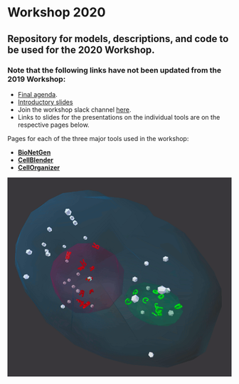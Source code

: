 # Workshop 2020
## Repository for models, descriptions, and code to be used for the 2020 Workshop.

### Note that the following links have not been updated from the 2019 Workshop:
* [Final agenda](https://docs.google.com/document/d/1LWj4nWpN9DQXcbmkdRHLM3NcIQpZi1vK-eVuUm3SqTA/edit?usp=sharing).
* [Introductory slides](https://www.dropbox.com/s/qxxjsjkbvyqdomz/CMW2019-MMBioSIntro.pptx?dl=0)
* Join the workshop slack channel [here](https://join.slack.com/t/cmw2019/shared_invite/enQtNjMwNzUwNjQzNjQ4LTliMzMwMTAxODRmYzUwZGE2NzYyZTE0Mjg1NjRkNzU4NDk3MDllNDUyYTEzMGY3MTA3ZTlmOTAzN2ZhYWQwMjY).
* Links to slides for the presentations on the individual tools are on the respective pages below.

Pages for each of the three major tools used in the workshop:
* **[BioNetGen](bionetgen)**
* **[CellBlender](cellblender)**
* **[CellOrganizer](cellorganizer)**


![Cell1 in CellBlender/MCell](cellblender/Cell1_Test1.gif?raw=true "Cell1 in CellBlender/MCell")


